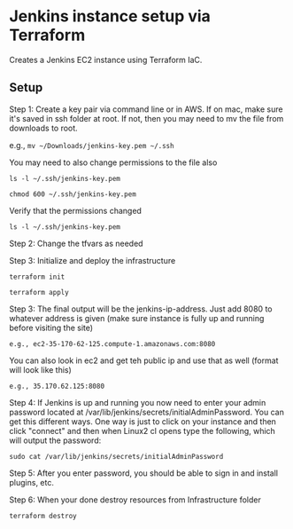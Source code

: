 # Jenkins instance setup via Terraform

Creates a Jenkins EC2 instance using Terraform IaC.

## Setup

Step 1: Create a key pair via command line or in AWS. If on mac, make sure it's saved in ssh folder at root. If not, then
you may need to mv the file from downloads to root. 

e.g., `mv ~/Downloads/jenkins-key.pem ~/.ssh` 

You may need to also change permissions to the file also

```
ls -l ~/.ssh/jenkins-key.pem
```

```
chmod 600 ~/.ssh/jenkins-key.pem
```

Verify that the permissions changed

```
ls -l ~/.ssh/jenkins-key.pem
```

Step 2: Change the tfvars as needed 

Step 3: Initialize and deploy the infrastructure 

```
terraform init 
```
```
terraform apply 
```

Step 3: The final output will be the jenkins-ip-address. Just add 8080 to whatever address is given (make sure instance is fully up and running before visiting the site)

```
e.g., ec2-35-170-62-125.compute-1.amazonaws.com:8080
```

You can also look in ec2 and get teh public ip and use that as well (format will look like this)

```
e.g., 35.170.62.125:8080
```

Step 4: If Jenkins is up and running you now need to enter your admin password located at /var/lib/jenkins/secrets/initialAdminPassword. You can get this different ways. One way is just to click on your instance and then click "connect" and then when Linux2 cl opens type the following, which will output the password:

```
sudo cat /var/lib/jenkins/secrets/initialAdminPassword
```

Step 5: After you enter password, you should be able to sign in and install plugins, etc.


Step 6: When your done destroy resources from Infrastructure folder
```
terraform destroy 
```
